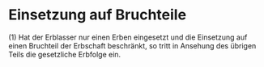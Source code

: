 # Einsetzung auf Bruchteile

(1) Hat der Erblasser nur einen Erben eingesetzt und die Einsetzung auf einen Bruchteil der Erbschaft beschränkt, so tritt in Ansehung des übrigen Teils die gesetzliche Erbfolge ein.